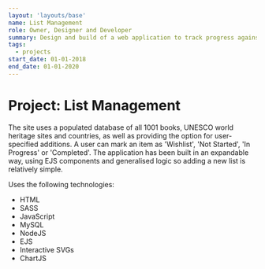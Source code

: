 ```yaml
---
layout: 'layouts/base'
name: List Management
role: Owner, Designer and Developer
summary: Design and build of a web application to track progress against various collections of list data.
tags:
  - projects
start_date: 01-01-2018
end_date: 01-01-2020
---
```


# Project: List Management

The site uses a populated database of all 1001 books, UNESCO world heritage sites and countries, as well as providing the option for user-specified additions. A user can mark an item as 'Wishlist', 'Not Started', 'In Progress' or 'Completed'. The application has been built in an expandable way, using EJS components and generalised logic so adding a new list is relatively simple.

Uses the following technologies:

- HTML
- SASS
- JavaScript
- MySQL
- NodeJS
- EJS
- Interactive SVGs
- ChartJS
